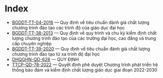 # Index

- [BGDDT-TT-04-2016](BGDDT-TT-04-2016%20Quy%20%C4%91%E1%BB%8Bnh%20v%E1%BB%81%20ti%C3%AAu%20chu%E1%BA%A9n%20%C4%91%C3%A1nh%20gi%C3%A1%20ch%E1%BA%A5t%20l%C6%B0%E1%BB%A3ng%20ch%C6%B0%C6%A1ng%20tr%C3%ACnh%20%C4%91%C3%A0o%20t%E1%BA%A1o%20c%C3%A1c%20tr%C3%ACnh%20%C4%91%E1%BB%99%20c%E1%BB%A7a%20gi%C3%A1o%20d%E1%BB%A5c%20%C4%91%E1%BA%A1i%20h%E1%BB%8Dc_source.md) — Quy định về tiêu chuẩn đánh giá chất lượng chương trình đào tạo các trình độ của giáo dục đại học
- [BGDDT-TT-38-2013](BGDDT-TT-38-2013%20Quy%20%C4%91%E1%BB%8Bnh%20v%E1%BB%81%20quy%20tr%C3%ACnh%20v%C3%A0%20chu%20k%E1%BB%B3%20ki%E1%BB%83m%20%C4%91%E1%BB%8Bnh%20ch%E1%BA%A5t%20l%C6%B0%E1%BB%A3ng%20ch%C6%B0%C6%A1ng%20tr%C3%ACnh%20%C4%91%C3%A0o%20t%E1%BA%A1o%20c%E1%BB%A7a%20c%C3%A1c%20tr%C6%B0%E1%BB%9Dng%20%C4%91%E1%BA%A1i%20h%E1%BB%8Dc%2C%20cao%20%C4%91%E1%BA%B3ng%20v%C3%A0%20trung%20c%E1%BA%A5p%20chuy%C3%AAn%20nghi%E1%BB%87p_source.md) — Quy định về quy trình và chu kỳ kiểm định chất lượng chương trình đào tạo của các trường đại học, cao đẳng và trung cấp chuyên nghiệp
- [BGDDT-TT-39-2020](BGDDT-TT-39-2020%20Quy%20%C4%91%E1%BB%8Bnh%20v%E1%BB%81%20ti%C3%AAu%20chu%E1%BA%A9n%20%C4%91%C3%A1nh%20gi%C3%A1%20ch%E1%BA%A5t%20l%C6%B0%E1%BB%A3ng%20ch%C6%B0%C6%A1ng%20tr%C3%ACnh%20%C4%91%C3%A0o%20t%E1%BA%A1o%20t%E1%BB%AB%20xa%20tr%C3%ACnh%20%C4%91%E1%BB%99%20%C4%91%E1%BA%A1i%20h%E1%BB%8Dc_source.md) — Quy định về tiêu chuẩn đánh giá chất lượng chương trình đào tạo từ xa trình độ đại học
- [DHQGHN-QD-628](DHQGHN-QD-628%20Quy%20%C4%91%E1%BB%8Bnh%20v%E1%BB%81%20%C4%91%E1%BA%A3m%20b%E1%BA%A3o%20ch%E1%BA%A5t%20l%C6%B0%E1%BB%A3ng%20gi%C3%A1o%20d%E1%BB%A5c%20trong%20%C4%90%E1%BA%A1i%20h%E1%BB%8Dc%20Qu%E1%BB%91c%20gia%20H%C3%A0%20N%E1%BB%99i_source.md) — QUY ĐỊNH
- [TTCP-QD-78-2022](TTCP-QD-78-2022%20Quy%E1%BA%BFt%20%C4%91%E1%BB%8Bnh%20ph%C3%AA%20duy%E1%BB%87t%20Ch%C6%B0%C6%A1ng%20tr%C3%ACnh%20ph%C3%A1t%20tri%E1%BB%83n%20h%E1%BB%87%20th%E1%BB%91ng%20b%E1%BA%A3o%20%C4%91%E1%BA%A3m%20v%C3%A0%20ki%E1%BB%83m%20%C4%91%E1%BB%8Bnh%20ch%E1%BA%A5t%20l%C6%B0%E1%BB%A3ng%20gi%C3%A1o%20d%E1%BB%A5c%20giai%20%C4%91o%E1%BA%A1n%202022-2030_source.md) — Quyết định phê duyệt Chương trình phát triển hệ thống bảo đảm và kiểm định chất lượng giáo dục giai đoạn 2022-2030

